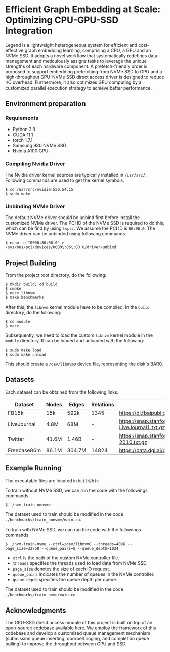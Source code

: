 Efficient Graph Embedding at Scale: Optimizing CPU-GPU-SSD Integration
===============================================================================
Legend is a lightweight heterogeneous system for efficient and cost-effective graph embedding learning, comprising a CPU, a GPU and an NVMe SSD. It adopts a novel workflow that systematically redefines data management and meticulously assigns tasks to leverage the unique strengths of each hardware component. A prefetch-friendly order is proposed to support embedding prefetching from NVMe SSD to GPU and a high-throughput GPU-NVMe SSD direct access driver is designed to reduce I/O overhead. Furthermore, it also optimizes GPU computing by a customized parallel execution strategy to achieve better performance. 

Environment preparation
-------------------------------------------------------------------------------
### Requiements ###
* Python 3.8
* CUDA 11.1
* torch 1.7.1
* Samsung 980 NVMe SSD
* Nvidia A100 GPU

### Compiling Nvidia Driver ###
The Nvidia driver kernel sources are typically installed in `/usr/src/`. Following commands are used to get the kernel symbols. 

```
$ cd /usr/src/nvidia-550.54.15
$ sudo make
```
### Unbinding NVMe Driver ###
The default NVMe driver should be unbind first before install the customized NVMe driver. The PCI ID of the NVMe SSD is required to do this, which can be find by using `lspci`. 
We assume the PCI ID is `86:00.0`. The NVMe driver can be unbinded using following commands. 

```
$ echo -n "0000:86:00.0" > /sys/bus/pci/devices/0000\:86\:00.0/driver/unbind
```

Project Building
-------------------------------------------------------------------------------
From the project root directory, do the following:

```
$ mkdir build; cd build
$ cmake
$ make libnvm
$ make benchmarks
```

After this, the `libnvm` kernel module have to be compiled. In the `build` directory, do the following:

```
$ cd module
$ make
```

Subsequently, we need to load the custom `libnvm` kernel module in the `module` directory. It can be loaded and unloaded with the following:

```
$ sudo make load
$ sudo make unload
```

This should create a `/dev/libnvm0` device file, representing the disk's BAR0. 

Datasets
-------------------------------------------------------------------------------
Each dataset can be obtained from the following links.

| Dataset | Nodes | Edges | Relations | Link                                          |
| ------- | ----------- | -------------- | -------------------- | --------------------------------------------- |
| FB15k   | 15k     | 592k           | 1345        | https://dl.fbaipublicfiles.com/starspace/fb15k.tgz  |
| LiveJournal   | 4.8M  | 68M              | -           | https://snap.stanford.edu/data/soc-LiveJournal1.txt.gz |
| Twitter  | 41.6M     | 1.46B            | - | https://snap.stanford.edu/data/twitter-2010.txt.gz    |
| Freebase86m     | 86.1M   | 304.7M            | 14824        | https://data.dgl.ai/dataset/Freebase.zip   |

Example Running
--------------------------------------------------------------------------------
The executable files are located in `build/bin`

To train without NVMe SSD, we can run the code with the followings commands. 

```
$ ./nvm-train-nonvme
```

The dataset used to train should be modified in the code `./benchmarks/train_nonvme/main.cu`.

To train with NVMe SSD, we can run the code with the followings commands. 

```
$ ./nvm-train-nvme --ctrl=/dev/libnvm0 --threads=4096 --page_size=32768 --queue_pairs=8 --queue_depth=1024
```

* `ctrl` is the path of the custom NVMe controller file. 
* `threads` specifies the threads used to load data from NVMe SSD. 
* `page_size` denotes the size of each IO request. 
* `queue_pairs` indicates the number of queues in the NVMe controller. 
* `queue_depth` specifies the queue depth per queue. 

The dataset used to train should be modified in the code `./benchmarks/train_nvme/main.cu`.

Acknowledgments
--------------------------------------------------------------------------------
The GPU-SSD direct access module of this project is built on top of an open-source codebase available [here](https://github.com/enfiskutensykkel/ssd-gpu-dma). We employ the framework of this codebase and develop a customized queue management mechanism (submission queue inserting, doorbell ringing, and completion queue polling) to improve the throughput between GPU and SSD. 

